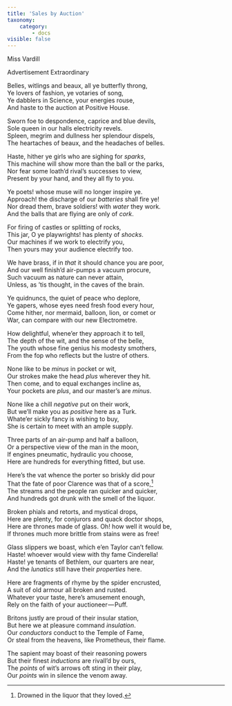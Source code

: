```yaml
---
title: 'Sales by Auction'
taxonomy:
    category:
        - docs
visible: false
---
```


<div class="author">Miss Vardill</div>

<span class="title">Advertisement Extraordinary</span>

Belles, witlings and beaux, all ye butterfly throng,  
Ye lovers of fashion, ye votaries of song,  
Ye dabblers in Science, your energies rouse,  
And haste to the auction at Positive House.

Sworn foe to despondence, caprice and blue devils,  
Sole queen in our halls electricity revels.  
Spleen, megrim and dullness her splendour dispels,  
The heartaches of beaux, and the headaches of belles.  

Haste, hither ye girls who are sighing for *sparks*,  
This machine will show more than the ball or the parks,  
Nor fear some loath’d rival’s successes to view,  
Present by your hand, and they all fly to you.  

Ye poets! whose muse will no longer inspire ye.  
Approach! the discharge of our *batteries* shall fire ye!  
Nor dread them, brave soldiers! with *water* they work.  
And the balls that are flying are only of *cork*.  

For firing of castles or splitting of rocks,  
This jar, O ye playwrights! has plenty of *shocks*.  
Our machines if we work to electrify you,  
Then yours may your audience electrify too.

We have brass, if in *that* it should chance you are poor,  
And our well finish’d air-pumps a vacuum procure,  
Such vacuum as nature can never attain,  
Unless, as ’tis thought, in the caves of the brain.

Ye quidnuncs, the quiet of peace who deplore,  
Ye gapers, whose eyes need fresh food every hour,  
Come hither, nor mermaid, balloon, lion, or comet or   
War, can compare with our new Electrometre.  

How delightful, whene’er they approach it to tell,  
The depth of the wit, and the sense of the belle,  
The youth whose fine genius his modesty smothers,  
From the fop who reflects but the lustre of others.  

None like to be *minus* in pocket or wit,  
Our strokes make the head *plus* wherever they hit.  
Then come, and to equal exchanges incline as,  
Your pockets are *plus*, and our master’s are *minus*.  

None like a chill *negative* put on their work,  
But we’ll make you as *positive* here as a Turk.  
Whate’er sickly fancy is wishing to buy,  
She is certain to meet with an ample supply.  

Three parts of an air-pump and half a balloon,  
Or a perspective view of the man in the moon,  
If engines pneumatic, hydraulic you choose,  
Here are hundreds for everything fitted, but use.  

Here’s the vat whence the porter so briskly did pour  
That the fate of poor Clarence was that of a score,[^1]  
The streams and the people ran quicker and quicker,  
And hundreds got drunk with the smell of the liquor.

Broken phials and retorts, and mystical drops,  
Here are plenty, for conjurors and quack doctor shops,  
Here are thrones made of glass. Oh! how well it would be,  
If thrones much more brittle from stains were as free!

Glass slippers we boast, which e’en Taylor can’t fellow.  
Haste! whoever would view with thy fame Cinderella!  
Haste! ye tenants of Bethlem, our quarters are near,  
And the *lunatics* still have their *properties* here.  

Here are fragments of rhyme by the spider encrusted,  
A suit of old armour all broken and rusted.  
Whatever your taste, here’s amusement enough,  
Rely on the faith of your auctioneer — Puff.  

Britons justly are proud of their insular station,  
But here we at pleasure command *insulation*.  
Our *conductors* conduct to the Temple of Fame,  
Or steal from the heavens, like Prometheus, their flame.  

The sapient may boast of their reasoning powers  
But their finest *inductions* are rivall’d by ours,  
The *points* of wit’s arrows oft sting in their play,  
Our *points* win in silence the venom away.

[^1]: Drowned in the liquor that they loved.